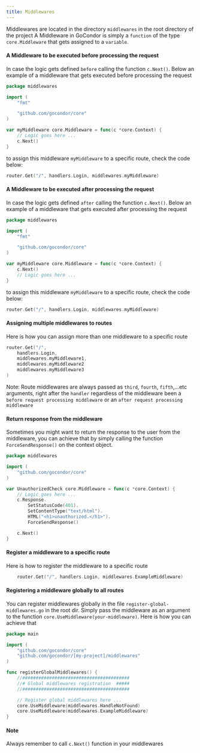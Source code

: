 ```yaml
---
title: Middlewares
---
```

Middlewares are located in the directory `middlewares` in the root directory of the project
A Middleware in GoCondor is simply a `function` of the type `core.Middleware` that gets assigned to a `variable`.

#### A Middleware to be executed before processing the request
In case the logic gets defined `before` calling the function `c.Next()`. Below an example of a middleware that gets executed before processing the request
```go
package middlewares

import (
    "fmt"

    "github.com/gocondor/core"
)

var myMiddleware core.Middleware = func(c *core.Context) {
    // Logic goes here ...
    c.Next()
}
```
to assign this middleware `myMiddleware` to a specific route, check the code below:
```go
router.Get("/", handlers.Login, middlewares.myMiddleware)
```


#### A Middleware to be executed after processing the request
In case the logic gets defined `after` calling the function `c.Next()`. Below an example of a middleware that gets executed after processing the request

```go
package middlewares

import (
    "fmt"

    "github.com/gocondor/core"
)

var myMiddleware core.Middleware = func(c *core.Context) {
    c.Next()
    // Logic goes here ...
}
```
to assign this middleware `myMiddleware` to a specific route, check the code below:
```go
router.Get("/", handlers.Login, middlewares.myMiddleware)
```
#### Assigning multiple middlewares to routes
Here is how you can assign more than one middleware to a specific route 
```go
router.Get("/", 
    handlers.Login, 
    middlewares.myMiddleware1, 
    middlewares.myMiddleware2
    middlewares.myMiddleware3
)
```
Note:
Route middlewares are always passed as `third`, `fourth`, `fifth`,...etc arguments, right after the `handler` regardless of the middleware been a `before request processing middleware` or an `after request processing middleware`

#### Return response from the middleware 
Sometimes you might want to return the response to the user from the middleware, you can achieve that by simply calling the function `ForceSendResponse()` on the context object.
```go
package middlewares

import (
    "github.com/gocondor/core"
)

var UnauthorizedCheck core.Middleware = func(c *core.Context) {
    // Logic goes here ...
    c.Response.
        SetStatusCode(401).
        SetContentType("text/html").
        HTML("<h1>unauthorized.</h1>").
        ForceSendResponse()

    c.Next()
}
```

#### Register a middleware to a specific route
Here is how to register the middleware to a specific route
```go
    router.Get("/", handlers.Login, middlewares.ExampleMiddleware)
```

#### Registering a middleware globally to all routes
You can register middlewares globally in the file `register-global-middlewares.go` in the root dir.
Simply pass the middleware as an argument to the function `core.UseMiddleware(your-middleware)`.
Here is how you can achieve that 
```go
package main

import (
    "github.com/gocondor/core"
    "github.com/gocondor/[my-project]/middlewares"
)

func registerGlobalMiddlewares() {
    //########################################
    //# Global middlewares registration  #####
    //########################################

    // Register global middlewares here ...
    core.UseMiddleware(middlewares.HandleNotFound)
    core.UseMiddleware(middlewares.ExampleMiddleware)
}
```

#### Note
Always remember to call `c.Next()` function in your middlewares
